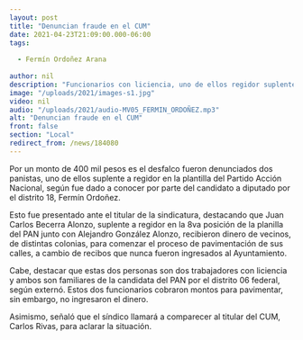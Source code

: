 ```yaml
---
layout: post
title: "Denuncian fraude en el CUM"
date: 2021-04-23T21:09:00.000-06:00
tags:
  
  - Fermín Ordoñez Arana
  
author: nil
description: "Funcionarios con liciencia, uno de ellos regidor suplente."
image: "/uploads/2021/images-s1.jpg"
video: nil
audio: "/uploads/2021/audio-MV05_FERMIN_ORDOÑEZ.mp3"
alt: "Denuncian fraude en el CUM"
front: false
section: "Local"
redirect_from: /news/184080
---
```


Por un monto de 400 mil pesos es el desfalco fueron denunciados dos panistas, uno de ellos suplente a regidor en la plantilla del Partido Acción Nacional, según fue dado a conocer por parte del candidato a diputado por el distrito 18, Fermín Ordoñez.

Esto fue presentado ante el titular de la sindicatura, destacando que Juan Carlos Becerra Alonzo, suplente a regidor en la 8va posición de la planilla del PAN junto con Alejandro González Alonzo, recibieron dinero de vecinos, de distintas colonias, para comenzar el proceso de pavimentación de sus calles, a cambio de recibos que nunca fueron ingresados al Ayuntamiento.

Cabe, destacar que estas dos personas son dos trabajadores con liciencia y ambos son familiares de la candidata del PAN por el distrito 06 federal, según externó. Estos dos funcionarios cobraron montos para pavimentar, sin embargo, no ingresaron el dinero.

Asimismo, señaló que el síndico llamará a comparecer al titular del CUM, Carlos Rivas, para aclarar la situación.
